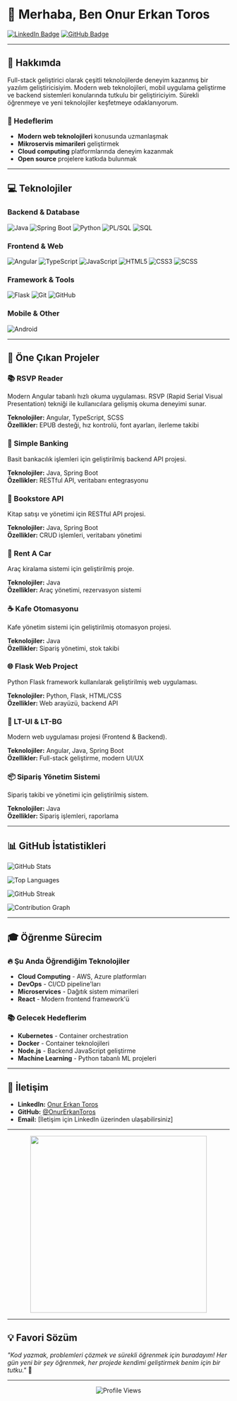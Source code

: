 # 👋 Merhaba, Ben Onur Erkan Toros

[![LinkedIn Badge](https://img.shields.io/badge/LinkedIn-0077B5?style=for-the-badge&logo=linkedin&logoColor=white&link=https://www.linkedin.com/in/onurerkantoros/)](https://www.linkedin.com/in/onurerkantoros/)
[![GitHub Badge](https://img.shields.io/badge/GitHub-100000?style=for-the-badge&logo=github&logoColor=white)](https://github.com/OnurErkanToros)

---

## 🚀 Hakkımda

Full-stack geliştirici olarak çeşitli teknolojilerde deneyim kazanmış bir yazılım geliştiricisiyim. Modern web teknolojileri, mobil uygulama geliştirme ve backend sistemleri konularında tutkulu bir geliştiriciyim. Sürekli öğrenmeye ve yeni teknolojiler keşfetmeye odaklanıyorum.

### 🎯 Hedeflerim
- **Modern web teknolojileri** konusunda uzmanlaşmak
- **Mikroservis mimarileri** geliştirmek
- **Cloud computing** platformlarında deneyim kazanmak
- **Open source** projelere katkıda bulunmak

---

## 💻 Teknolojiler

### Backend & Database
![Java](https://img.shields.io/badge/Java-ED8B00?style=for-the-badge&logo=openjdk&logoColor=white)
![Spring Boot](https://img.shields.io/badge/Spring_Boot-6DB33F?style=for-the-badge&logo=spring-boot&logoColor=white)
![Python](https://img.shields.io/badge/Python-3776AB?style=for-the-badge&logo=python&logoColor=white)
![PL/SQL](https://img.shields.io/badge/PL/SQL-F80000?style=for-the-badge&logo=oracle&logoColor=white)
![SQL](https://img.shields.io/badge/SQL-4479A1?style=for-the-badge&logo=mysql&logoColor=white)

### Frontend & Web
![Angular](https://img.shields.io/badge/Angular-DD0031?style=for-the-badge&logo=angular&logoColor=white)
![TypeScript](https://img.shields.io/badge/TypeScript-007ACC?style=for-the-badge&logo=typescript&logoColor=white)
![JavaScript](https://img.shields.io/badge/JavaScript-F7DF1E?style=for-the-badge&logo=javascript&logoColor=black)
![HTML5](https://img.shields.io/badge/HTML5-E34F26?style=for-the-badge&logo=html5&logoColor=white)
![CSS3](https://img.shields.io/badge/CSS3-1572B6?style=for-the-badge&logo=css3&logoColor=white)
![SCSS](https://img.shields.io/badge/SCSS-CC6699?style=for-the-badge&logo=sass&logoColor=white)

### Framework & Tools
![Flask](https://img.shields.io/badge/Flask-000000?style=for-the-badge&logo=flask&logoColor=white)
![Git](https://img.shields.io/badge/Git-F05032?style=for-the-badge&logo=git&logoColor=white)
![GitHub](https://img.shields.io/badge/GitHub-100000?style=for-the-badge&logo=github&logoColor=white)

### Mobile & Other
![Android](https://img.shields.io/badge/Android-3DDC84?style=for-the-badge&logo=android&logoColor=white)

---

## 🎯 Öne Çıkan Projeler

### 📚 RSVP Reader
Modern Angular tabanlı hızlı okuma uygulaması. RSVP (Rapid Serial Visual Presentation) tekniği ile kullanıcılara gelişmiş okuma deneyimi sunar.

**Teknolojiler:** Angular, TypeScript, SCSS  
**Özellikler:** EPUB desteği, hız kontrolü, font ayarları, ilerleme takibi

### 🏦 Simple Banking
Basit bankacılık işlemleri için geliştirilmiş backend API projesi.

**Teknolojiler:** Java, Spring Boot  
**Özellikler:** RESTful API, veritabanı entegrasyonu

### 📖 Bookstore API
Kitap satışı ve yönetimi için RESTful API projesi.

**Teknolojiler:** Java, Spring Boot  
**Özellikler:** CRUD işlemleri, veritabanı yönetimi

### 🚗 Rent A Car
Araç kiralama sistemi için geliştirilmiş proje.

**Teknolojiler:** Java  
**Özellikler:** Araç yönetimi, rezervasyon sistemi

### ☕ Kafe Otomasyonu
Kafe yönetim sistemi için geliştirilmiş otomasyon projesi.

**Teknolojiler:** Java  
**Özellikler:** Sipariş yönetimi, stok takibi

### 🌐 Flask Web Project
Python Flask framework kullanılarak geliştirilmiş web uygulaması.

**Teknolojiler:** Python, Flask, HTML/CSS  
**Özellikler:** Web arayüzü, backend API

### 📱 LT-UI & LT-BG
Modern web uygulaması projesi (Frontend & Backend).

**Teknolojiler:** Angular, Java, Spring Boot  
**Özellikler:** Full-stack geliştirme, modern UI/UX

### 📦 Sipariş Yönetim Sistemi
Sipariş takibi ve yönetimi için geliştirilmiş sistem.

**Teknolojiler:** Java  
**Özellikler:** Sipariş işlemleri, raporlama

---

## 📊 GitHub İstatistikleri

![GitHub Stats](https://github-readme-stats.vercel.app/api?username=OnurErkanToros&show_icons=true&theme=radical)

![Top Languages](https://github-readme-stats.vercel.app/api/top-langs/?username=OnurErkanToros&layout=compact&theme=radical)

![GitHub Streak](https://github-readme-streak-stats.herokuapp.com/?user=OnurErkanToros&theme=radical)

![Contribution Graph](https://github-readme-activity-graph.vercel.app/graph?username=OnurErkanToros&theme=radical)

---

## 🎓 Öğrenme Sürecim

### 🔥 Şu Anda Öğrendiğim Teknolojiler
- **Cloud Computing** - AWS, Azure platformları
- **DevOps** - CI/CD pipeline'ları
- **Microservices** - Dağıtık sistem mimarileri
- **React** - Modern frontend framework'ü

### 📚 Gelecek Hedeflerim
- **Kubernetes** - Container orchestration
- **Docker** - Container teknolojileri
- **Node.js** - Backend JavaScript geliştirme
- **Machine Learning** - Python tabanlı ML projeleri

---

## 🔗 İletişim

- **LinkedIn:** [Onur Erkan Toros](https://www.linkedin.com/in/onurerkantoros/)
- **GitHub:** [@OnurErkanToros](https://github.com/OnurErkanToros)
- **Email:** [İletişim için LinkedIn üzerinden ulaşabilirsiniz]

---

<div align="center">
  <img src="https://media.giphy.com/media/ZVik7pBtu9dNS/giphy.gif" width="400"/>
</div>

---

## 💡 Favori Sözüm

*"Kod yazmak, problemleri çözmek ve sürekli öğrenmek için buradayım! Her gün yeni bir şey öğrenmek, her projede kendimi geliştirmek benim için bir tutku."* 🚀

---

<div align="center">
  <img src="https://komarev.com/ghpvc/?username=OnurErkanToros&style=flat-square&color=blue" alt="Profile Views"/>
</div>